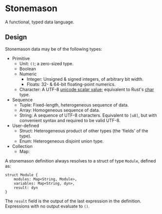 # Stonemason

A functional, typed data language.

## Design

Stonemason data may be of the following types:
* Primitive
    * Unit: `()`; a zero-sized type.
    * Boolean
    * Numeric
        * Integer: Unsigned & signed integers, of arbitrary bit width.
        * Floats: 32- & 64-bit floating-point numerics.
    * Character: A UTF-8 [unicode scalar value](https://www.unicode.org/glossary/#unicode_scalar_value); equivalent to Rust's [char](https://doc.rust-lang.org/nightly/std/primitive.char.html) type.
* Sequence
    * Tuple: Fixed-length, heterogeneous sequence of data.
    * Array: Homogeneous sequence of data.
    * String: A sequence of UTF-8 characters. Equivalent to `[u8]`, but with convenient syntax and required to be valid UTF-8.
* User-defined
    * Struct: Heterogeneous product of other types (the 'fields' of the type).
    * Enum: Heterogeneous disjoint union type.
* Collection
    * Map:

A stonemason definition always resolves to a struct of type `Module`, defined as:
```stonemason
struct Module {
    modules: Map<String, Module>,
    variables: Map<String, dyn>,
    result: dyn
}
```
The `result` field is the output of the last expression in the definition. Expressions with no output evaluate to `()`.
